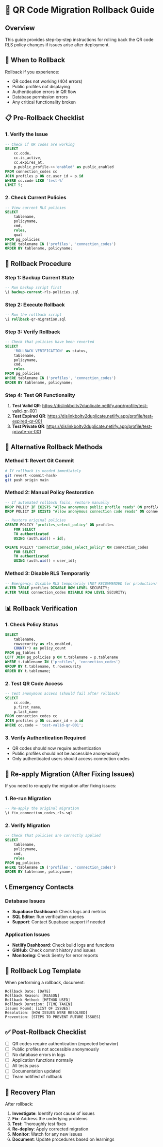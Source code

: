 # 🔄 QR Code Migration Rollback Guide

## Overview
This guide provides step-by-step instructions for rolling back the QR code RLS policy changes if issues arise after deployment.

## 🚨 When to Rollback
Rollback if you experience:
- QR codes not working (404 errors)
- Public profiles not displaying
- Authentication errors in QR flow
- Database permission errors
- Any critical functionality broken

## 📋 Pre-Rollback Checklist

### 1. Verify the Issue
```sql
-- Check if QR codes are working
SELECT 
    cc.code,
    cc.is_active,
    cc.expires_at,
    p.public_profile->>'enabled' as public_enabled
FROM connection_codes cc
JOIN profiles p ON cc.user_id = p.id
WHERE cc.code LIKE 'test-%'
LIMIT 5;
```

### 2. Check Current Policies
```sql
-- View current RLS policies
SELECT 
    tablename,
    policyname,
    cmd,
    roles,
    qual
FROM pg_policies 
WHERE tablename IN ('profiles', 'connection_codes')
ORDER BY tablename, policyname;
```

## 🔄 Rollback Procedure

### Step 1: Backup Current State
```sql
-- Run backup script first
\i backup-current-rls-policies.sql
```

### Step 2: Execute Rollback
```sql
-- Run the rollback script
\i rollback-qr-migration.sql
```

### Step 3: Verify Rollback
```sql
-- Check that policies have been reverted
SELECT 
    'ROLLBACK VERIFICATION' as status,
    tablename,
    policyname,
    cmd,
    roles
FROM pg_policies 
WHERE tablename IN ('profiles', 'connection_codes')
ORDER BY tablename, policyname;
```

### Step 4: Test QR Functionality
1. **Test Valid QR**: https://dislinkboltv2duplicate.netlify.app/profile/test-valid-qr-001
2. **Test Expired QR**: https://dislinkboltv2duplicate.netlify.app/profile/test-expired-qr-001
3. **Test Private QR**: https://dislinkboltv2duplicate.netlify.app/profile/test-private-qr-001

## 🔧 Alternative Rollback Methods

### Method 1: Revert Git Commit
```bash
# If rollback is needed immediately
git revert <commit-hash>
git push origin main
```

### Method 2: Manual Policy Restoration
```sql
-- If automated rollback fails, restore manually
DROP POLICY IF EXISTS "Allow anonymous public profile reads" ON profiles;
DROP POLICY IF EXISTS "Allow anonymous connection code reads" ON connection_codes;

-- Restore original policies
CREATE POLICY "profiles_select_policy" ON profiles
    FOR SELECT
    TO authenticated
    USING (auth.uid() = id);

CREATE POLICY "connection_codes_select_policy" ON connection_codes
    FOR SELECT
    TO authenticated
    USING (auth.uid() = user_id);
```

### Method 3: Disable RLS Temporarily
```sql
-- Emergency: Disable RLS temporarily (NOT RECOMMENDED for production)
ALTER TABLE profiles DISABLE ROW LEVEL SECURITY;
ALTER TABLE connection_codes DISABLE ROW LEVEL SECURITY;
```

## 📊 Rollback Verification

### 1. Check Policy Status
```sql
SELECT 
    tablename,
    rowsecurity as rls_enabled,
    COUNT(*) as policy_count
FROM pg_tables t
LEFT JOIN pg_policies p ON t.tablename = p.tablename
WHERE t.tablename IN ('profiles', 'connection_codes')
GROUP BY t.tablename, t.rowsecurity
ORDER BY t.tablename;
```

### 2. Test QR Code Access
```sql
-- Test anonymous access (should fail after rollback)
SELECT 
    cc.code,
    p.first_name,
    p.last_name
FROM connection_codes cc
JOIN profiles p ON cc.user_id = p.id
WHERE cc.code = 'test-valid-qr-001';
```

### 3. Verify Authentication Required
- QR codes should now require authentication
- Public profiles should not be accessible anonymously
- Only authenticated users should access connection codes

## 🚀 Re-apply Migration (After Fixing Issues)

If you need to re-apply the migration after fixing issues:

### 1. Re-run Migration
```sql
-- Re-apply the original migration
\i fix_connection_codes_rls.sql
```

### 2. Verify Migration
```sql
-- Check that policies are correctly applied
SELECT 
    tablename,
    policyname,
    cmd,
    roles
FROM pg_policies 
WHERE tablename IN ('profiles', 'connection_codes')
ORDER BY tablename, policyname;
```

## 📞 Emergency Contacts

### Database Issues
- **Supabase Dashboard**: Check logs and metrics
- **SQL Editor**: Run verification queries
- **Support**: Contact Supabase support if needed

### Application Issues
- **Netlify Dashboard**: Check build logs and functions
- **GitHub**: Check commit history and issues
- **Monitoring**: Check Sentry for error reports

## 📝 Rollback Log Template

When performing a rollback, document:

```
Rollback Date: [DATE]
Rollback Reason: [REASON]
Rollback Method: [METHOD USED]
Rollback Duration: [TIME TAKEN]
Issues Found: [LIST OF ISSUES]
Resolution: [HOW ISSUES WERE RESOLVED]
Prevention: [STEPS TO PREVENT FUTURE ISSUES]
```

## ✅ Post-Rollback Checklist

- [ ] QR codes require authentication (expected behavior)
- [ ] Public profiles not accessible anonymously
- [ ] No database errors in logs
- [ ] Application functions normally
- [ ] All tests pass
- [ ] Documentation updated
- [ ] Team notified of rollback

## 🔄 Recovery Plan

After rollback:
1. **Investigate**: Identify root cause of issues
2. **Fix**: Address the underlying problems
3. **Test**: Thoroughly test fixes
4. **Re-deploy**: Apply corrected migration
5. **Monitor**: Watch for any new issues
6. **Document**: Update procedures based on learnings
